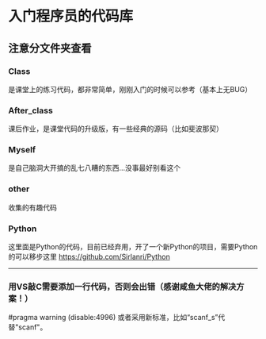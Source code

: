 # 入门程序员的代码库

## 注意分文件夹查看 

### Class

是课堂上的练习代码，都非常简单，刚刚入门的时候可以参考（基本上无BUG）

### After_class

课后作业，是课堂代码的升级版，有一些经典的源码（比如斐波那契）

### Myself

是自己脑洞大开搞的乱七八糟的东西...没事最好别看这个

### other

收集的有趣代码

### Python

这里面是Python的代码，目前已经弃用，开了一个新Python的项目，需要Python的可以移步这里 https://github.com/Sirlanri/Python

***
### 用VS敲C需要添加一行代码，否则会出错（感谢咸鱼大佬的解决方案！）
#pragma warning (disable:4996)
或者采用新标准，比如“scanf_s”代替"scanf"。 
 
